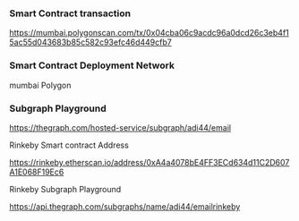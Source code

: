 ### Smart Contract transaction
https://mumbai.polygonscan.com/tx/0x04cba06c9acdc96a0dcd26c3eb4f15ac55d043683b85c582c93efc46d449cfb7
### Smart Contract Deployment Network
mumbai Polygon
### Subgraph Playground
https://thegraph.com/hosted-service/subgraph/adi44/email

Rinkeby Smart contract Address

https://rinkeby.etherscan.io/address/0xA4a4078bE4FF3ECd634d11C2D607A1E068F19Ec6

Rinkeby Subgraph Playground

https://api.thegraph.com/subgraphs/name/adi44/emailrinkeby

